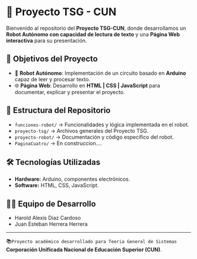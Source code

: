 # 🤖 Proyecto TSG - CUN  

Bienvenido al repositorio del **Proyecto TSG-CUN**, donde desarrollamos un **Robot Autónomo con capacidad de lectura de texto** y una **Página Web interactiva** para su presentación.  

## 🚀 Objetivos del Proyecto
- 🦾 **Robot Autónomo**: Implementación de un circuito basado en **Arduino** capaz de leer y procesar texto.  
- 🌐 **Página Web**: Desarrollo en **HTML | CSS | JavaScript** para documentar, explicar y presentar el proyecto.  

## 📂 Estructura del Repositorio
- `funciones-robot/` → Funcionalidades y lógica implementada en el robot.  
- `proyecto-tsg/` → Archivos generales del Proyecto TSG.  
- `proyecto-robot/` → Documentación y código específico del robot.  
- `PaginaCuatro/` → En construccion....

## 🛠️ Tecnologías Utilizadas
- **Hardware:** Arduino, componentes electrónicos.  
- **Software:** HTML, CSS, JavaScript.  

## 👨‍💻 Equipo de Desarrollo
- Harold Alexis Diaz Cardoso  
- Juan Esteban Herrera Herrera  

---
📚`Proyecto académico desarrollado para Teoria General de Sistemas` **Corporación Unificada Nacional de Educación Superior (CUN)**.  
